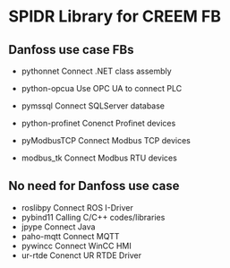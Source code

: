 
# SPIDR Library for CREEM FB

## Danfoss use case FBs

- pythonnet			Connect .NET class assembly
- python-opcua		Use OPC UA to connect PLC
- pymssql			Connect SQLServer database

- python-profinet	Conenct Profinet devices
- pyModbusTCP		Connect Modbus TCP devices
- modbus_tk 		Connect Modbus RTU devices

## No need for Danfoss use case

- roslibpy			Connect ROS I-Driver
- pybind11			Calling C/C++ codes/libraries
- jpype				Connect Java
- paho-mqtt			Connect MQTT
- pywincc			Connect WinCC HMI
- ur-rtde			Conenct UR RTDE Driver

